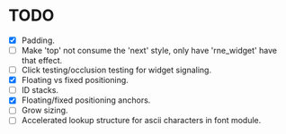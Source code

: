 # TODO
- [x] Padding.
- [ ] Make 'top' not consume the 'next' style, only have 'rne_widget' have that
effect.
- [ ] Click testing/occlusion testing for widget signaling.
- [x] Floating vs fixed positioning.
- [ ] ID stacks.
- [x] Floating/fixed positioning anchors.
- [ ] Grow sizing.
- [ ] Accelerated lookup structure for ascii characters in font module.
